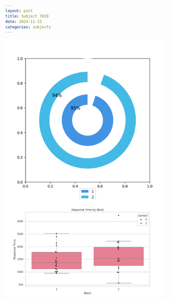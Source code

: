 ```yaml
---
layout: post
title: Subject 7029
date: 2024-11-22
categories: subjects
---
```


![](data/7029/run-7/7029__acc_test.png)
![](data/7029/run-7/7029_rt.png)

